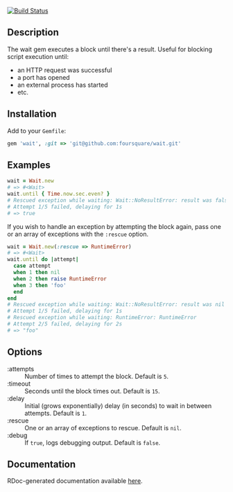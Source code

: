 [![Build Status](https://secure.travis-ci.org/foursquare/wait.png)](http://travis-ci.org/foursquare/wait)

## Description

The wait gem executes a block until there's a result. Useful for blocking script execution until:
* an HTTP request was successful
* a port has opened
* an external process has started
* etc.

## Installation

Add to your `Gemfile`:

```ruby
gem 'wait', :git => 'git@github.com:foursquare/wait.git'
```

## Examples

```ruby
wait = Wait.new
# => #<Wait>
wait.until { Time.now.sec.even? }
# Rescued exception while waiting: Wait::NoResultError: result was false
# Attempt 1/5 failed, delaying for 1s
# => true
```

If you wish to handle an exception by attempting the block again, pass one or an array of exceptions with the `:rescue` option.

```ruby
wait = Wait.new(:rescue => RuntimeError)
# => #<Wait>
wait.until do |attempt|
  case attempt
  when 1 then nil
  when 2 then raise RuntimeError
  when 3 then 'foo'
  end
end
# Rescued exception while waiting: Wait::NoResultError: result was nil
# Attempt 1/5 failed, delaying for 1s
# Rescued exception while waiting: RuntimeError: RuntimeError
# Attempt 2/5 failed, delaying for 2s
# => "foo"
```

## Options

<dl>
  <dt>:attempts</dt>
  <dd>Number of times to attempt the block. Default is <code>5</code>.</dd>
  <dt>:timeout</dt>
  <dd>Seconds until the block times out. Default is <code>15</code>.</dd>
  <dt>:delay</dt>
  <dd>Initial (grows exponentially) delay (in seconds) to wait in between attempts. Default is <code>1</code>.</dd>
  <dt>:rescue</dt>
  <dd>One or an array of exceptions to rescue. Default is <code>nil</code>.</dd>
  <dt>:debug</dt>
  <dd>If <code>true</code>, logs debugging output. Default is <code>false</code>.</dd>
</dl>

## Documentation

RDoc-generated documentation available [here](http://foursquare.github.com/wait/).
